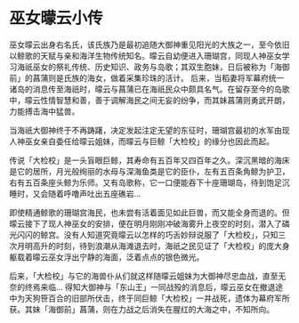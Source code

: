 # 巫女曚云小传

巫女曚云出身右名氏，该氏族乃是最初追随大御神重见阳光的大族之一，至今依旧以鲸歌的天赋与亲和海洋生物传统知名。曚云自幼便进入珊瑚宫，同现人神巫女学习海祇巫女的祭礼传统、历史知识、政务与岛歌；其双生胞妹，日后被称为「海御前」的菖蒲则是氏族的海女，做着采集珍珠的活计。
后来，当稻妻将军幕府统一诸岛的消息传至海祇时，曚云与菖蒲已在海祇民众中颇具名气。在留存至今的岛歌中，曚云性情智慧和善，善于调解海民之间无妄的纷争，而其妹菖蒲则勇武开朗，力能搏击海中猛兽。

当海祇大御神终于不再踌躇，决定发起注定无望的东征时，珊瑚宫最初的水军由现人神巫女亲自委任给曚云姐妹，而曚云与巨鲸「大检校」的缘分也因此而起。

传说「大检校」是一头盲眼巨鲸，其寿命有五百年又四百年之久。深沉黑暗的海床是它的居所，月光般绚丽的水母与深海鱼类是它的臣仆，左有五百条角鲸为护卫，右有五百条座头鲸为乐师。又有岛歌称，它一口便能吞下十座珊瑚岛，待到饱足沉睡时，又会随着呼噜声吐出五座礁岩…

即使精通鲸歌的珊瑚宫海民，也未尝有活着面见如此巨兽，而又能全身而退的。但曚云接下了现人神巫女的安排，便在明月刚刚冲破海雾升上夜空的时刻，潜入了磷光闪闪的鲸宫。没有人知道究竟曚云以怎样的巧舌妙辩说服了「大检校」，只知三次月明高升的时刻，待到浪潮从海滩退去时，海祇之民见证了「大检校」的庞大身躯载着曚云巫女浮出宁静的海面，泛着点点的银色微光。

后来，「大检校」与它的海兽仆从们就这样随曚云姐妹为大御神尽忠血战，直至无奈的终焉来临…
得知大御神与「东山王」一同战殁的消息后，曚云巫女在撤退途中为天狗笹百合的旧部所伏击，终于同巨鲸「大检校」一并战死，遗体为幕府军所获。其妹「海御前」菖蒲，则在力战之后消失在腥红的大海之中，不知所向。